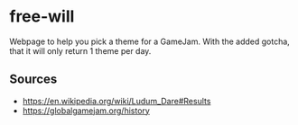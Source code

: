 # free-will

Webpage to help you pick a theme for a GameJam. With the added gotcha, that it will only return 1 theme per day.

## Sources

- https://en.wikipedia.org/wiki/Ludum_Dare#Results
- https://globalgamejam.org/history
